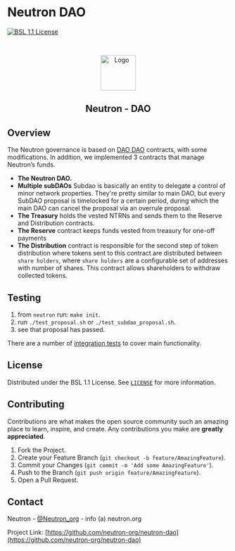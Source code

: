 # Neutron DAO

[![BSL 1.1 License][license-shield]][license-url]
<!--[![Website][neutron-shield]][neutron-url]-->
<!-- 
[![Contributors][contributors-shield]][contributors-url]
[![Forks][forks-shield]][forks-url]
[![Stargazers][stars-shield]][stars-url]
[![Issues][issues-shield]][issues-url]
-->

<!-- PROJECT LOGO -->
<br />
<p align="center">
  <a href="https://github.com/neutron-org">
    <img src="https://avatars.githubusercontent.com/u/108675945?s=200&v=4" alt="Logo" width="80" height="80">
  </a>

<h2 align="center">Neutron - DAO</h2>

## Overview

The Neutron governance is based on [DAO DAO](https://github.com/DA0-DA0/dao-contracts) contracts, with some modifications. In addition, we implemented 3 contracts that manage Neutron’s funds.

- **The Neutron DAO.**
- **Multiple subDAOs** Subdao is basically an entity to delegate a control of minor network properties. They're pretty similar to main DAO, but every SubDAO proposal is timelocked for a certain period, during which the main DAO can cancel the proposal via an overrule proposal. 
- **The Treasury** holds the vested NTRNs and sends them to the Reserve and Distribution contracts.
- **The Reserve** contract keeps funds vested from treasury for one-off payments
- **The Distribution** contract is responsible for the second step of token distribution where tokens sent to this contract are distributed between `share holders`, where `share holders` are a configurable set of addresses with number of shares. This contract allows shareholders to withdraw collected tokens.

## Testing 

1. from `neutron` run: `make init`.
2. run `./test_proposal.sh` or  `./test_subdao_proposal.sh`.
3. see that proposal has passed.

There are a number of [integration tests](https://github.com/neutron-org/neutron-integration-tests/tree/main/src/testcases) to cover main functionality.


## License

Distributed under the BSL 1.1 License. See [`LICENSE`](https://github.com/neutron-org/neutron-dao/blob/main/LICENSE) for more information.

<!-- CONTRIBUTING -->
## Contributing

Contributions are what makes the open source community such an amazing place to learn, inspire, and create. Any contributions you make are **greatly appreciated**.

1. Fork the Project.
2. Create your Feature Branch (`git checkout -b feature/AmazingFeature`).
3. Commit your Changes (`git commit -m 'Add some AmazingFeature'`).
4. Push to the Branch (`git push origin feature/AmazingFeature`).
5. Open a Pull Request.


<!-- CONTACT -->
## Contact

Neutron - [@Neutron_org](https://twitter.com/Neutron_org) - info (a) neutron.org

Project Link: [https://github.com/neutron-org/neutron-dao](https://github.com/neutron-org/neutron-dao)


[license-shield]: https://img.shields.io/badge/license-BSL%201.1-green?style=for-the-badge
[license-url]: https://github.com/neutron-org/neutron-tests/blob/main/LICENSE.txt
[neutron-shield]: https://static.tildacdn.com/tild3833-3631-4236-b131-663933343237/3b1510ab-746d-4947-8.svg
[neutron-url]: https://neutron.org
